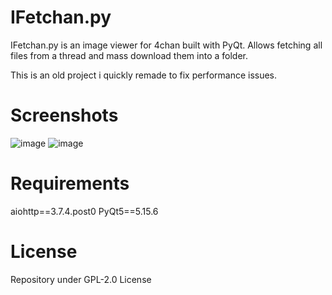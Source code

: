 # IFetchan.py
IFetchan.py is an image viewer for 4chan built with PyQt. Allows fetching all files from a thread and mass download them into a folder.

This is an old project i quickly remade to fix performance issues.

# Screenshots
![image](https://user-images.githubusercontent.com/76534455/153722268-d397406d-316a-4b1b-a566-e13ddc170e25.png)
![image](https://user-images.githubusercontent.com/76534455/153722289-48caec96-843b-4a97-b4ef-15fa784630f7.png)

# Requirements
aiohttp==3.7.4.post0
PyQt5==5.15.6

# License
Repository under GPL-2.0 License
